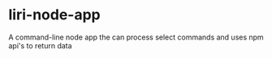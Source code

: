 # liri-node-app
A command-line node app the can process select commands and uses npm api's to return data
